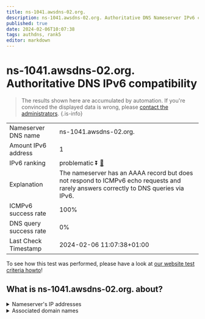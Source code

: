 ```yaml
---
title: ns-1041.awsdns-02.org.
description: ns-1041.awsdns-02.org. Authoritative DNS Nameserver IPv6 compatibility
published: true
date: 2024-02-06T10:07:38
tags: authdns, rank5
editor: markdown
---
```


# ns-1041.awsdns-02.org. Authoritative DNS IPv6 compatibility

> The results shown here are accumulated by automation. If you're convinced the displayed data is wrong, please [contact the administrators](/howto/chat). 
{.is-info}




|   |   |
| - | - |
| Nameserver DNS name | ns-1041.awsdns-02.org.
| Amount IPv6 address | 1
| IPv6 ranking | problematic :arrow_double_down: [🔗](/howto/ranking) |
| Explanation | The nameserver has an AAAA record but does not respond to ICMPv6 echo requests and rarely answers correctly to DNS queries via IPv6. |
| ICMPv6 success rate | 100%|
| DNS query success rate | 0% |
| Last Check Timestamp | 2024-02-06 11:07:38+01:00 |

To see how this test was performed, please have a look at [our website test criteria howto](/howto/testcriteria/authdns)!


## What is ns-1041.awsdns-02.org. about?




<details>
<summary>Nameserver's IP addresses</summary>

2600:9000:5304:1100::1

</details>



<details>
<summary>Associated domain names</summary>

www.takeda.com

</details>

